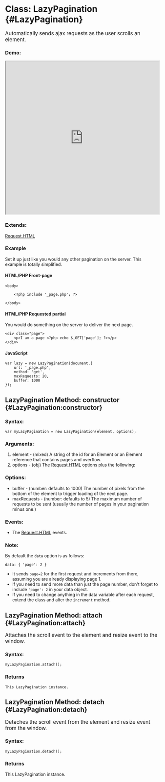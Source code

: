 Class: LazyPagination {#LazyPagination}
=======================================

<big>Automatically sends ajax requests as the user scrolls an element.</big>

### Demo:

<iframe src="http://ryanflorence.com/scripts/mootools/LazyPagination/Demos/" style="width: 100%; height:500px" style="border-top: solid 1px #999"></iframe>

### Extends:

[Request.HTML][request]


### Example

Set it up just like you would any other pagination on the server.  This example is totally simplified.

#### HTML/PHP Front-page

    <body>
    
    	<?php include '_page.php'; ?>
    	
    </body>

#### HTML/PHP Requested partial

You would do something on the server to deliver the next page.

    <div class="page">
    	<p>I am a page <?php echo $_GET['page']; ?></p>
    </div>
    
#### JavaScript

    var lazy = new LazyPagination(document,{
    	url: '_page.php',
    	method: 'get',
    	maxRequests: 20,
    	buffer: 1000
    });

LazyPagination Method: constructor {#LazyPagination:constructor}
-----------------------------------------------------------------


### Syntax:

	var myLazyPagination = new LazyPagination(element, options);

### Arguments:

1. element - (mixed) A string of the id for an Element or an Element reference that contains pages and overflow.
2. options - (obj) The [Request.HTML][request] options plus the following:

### Options:

* buffer - (number: defaults to 1000) The number of pixels from the bottom of the element to trigger loading of the next page.
* maxRequests - (number: defaults to 5) The maximum number of requests to be sent (usually the number of pages in your pagination minus one.)

### Events:

* The [Request.HTML][request] events.

### Note:

By default the `data` option is as follows:

    data: { 'page': 2 }

* It sends `page=2` for the first request and increments from there, assuming you are already displaying page 1.
* If you need to send more data than just the page number, don't forget to include `'page': 2` in your data object.
* If you need to change anything in the data variable after each request, extend the class and alter the `increment` method.


LazyPagination Method: attach {#LazyPagination:attach}
-------------------------------------------------------

<big>Attaches the scroll event to the element and resize event to the window.</big>

### Syntax:

    myLazyPagination.attach();

### Returns

    This LazyPagination instance.

LazyPagination Method: detach {#LazyPagination:detach}
-------------------------------------------------------

<big>Detaches the scroll event from the element and resize event from the window.</big>

### Syntax:

    myLazyPagination.detach();
    
### Returns

This LazyPagination instance.

[request]: http://mootools.net/docs/core/Request/Request.HTML